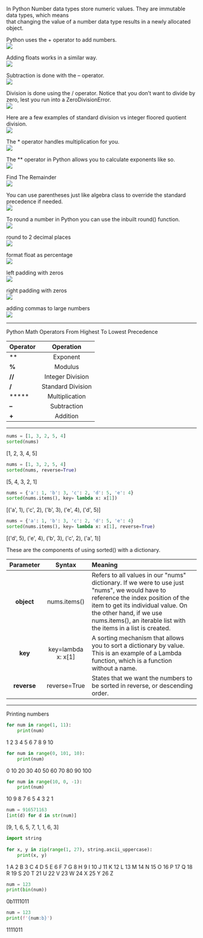 In Python Number data types store numeric values. They are immutable data types, which means  
that changing the value of a number data type results in a newly allocated object.  

Python uses the + operator to add numbers.  
![](https://vegibit.com/wp-content/uploads/2020/06/Add-Integers-In-Python.png)

Adding floats works in a similar way.  
![](https://vegibit.com/wp-content/uploads/2020/06/How-To-Add-Floating-Point-Numbers-In-Python.png)

Subtraction is done with the – operator.  
![](https://vegibit.com/wp-content/uploads/2020/06/Python-Subtract-Numbers.png)

Division is done using the / operator. Notice that you don’t want to divide by zero, lest you run into a ZeroDivisionError.  
![](https://vegibit.com/wp-content/uploads/2020/06/How-To-Divide-Numbers-In-Python.png)

Here are a few examples of standard division vs integer floored quotient division.  
![](https://vegibit.com/wp-content/uploads/2020/06/Python-Integer-Floored-Quotient-Division.png)

The * operator handles multiplication for you.  
![](https://vegibit.com/wp-content/uploads/2020/06/Multiply-Python-Numbers.png)

The ** operator in Python allows you to calculate exponents like so.  
![](https://vegibit.com/wp-content/uploads/2020/06/How-To-Apply-An-Exponent-In-Python.png)

Find The Remainder  
![](https://vegibit.com/wp-content/uploads/2020/06/python-modulus-operator-example.png)

You can use parentheses just like algebra class to override the standard precedence if needed.  
![](https://vegibit.com/wp-content/uploads/2020/06/Python-math-order-of-operations-precedence.png)

To round a number in Python you can use the inbuilt round() function.  
![](https://vegibit.com/wp-content/uploads/2020/06/how-to-round-python-numbers.png)

round to 2 decimal places  
![](https://vegibit.com/wp-content/uploads/2020/06/python-round-2-decimal-places.png)

format float as percentage  
![](https://vegibit.com/wp-content/uploads/2020/06/python-format-float-as-percentage.png)

left padding with zeros  
![](https://vegibit.com/wp-content/uploads/2020/06/python-left-padding-with-zeros.png)

right padding with zeros  
![](https://vegibit.com/wp-content/uploads/2020/06/python-right-padding-with-zeros.png)

adding commas to large numbers  
![](https://vegibit.com/wp-content/uploads/2020/06/python-adding-commas-to-large-numbers.png)

* * *
Python Math Operators From Highest To Lowest Precedence

| Operator  |  Operation |  
|:----------|:-------------:|
| **        |  Exponent |  
| **%**     |  Modulus |  
| **//**    |  Integer Division |  
| **/**     |  Standard Division |  
| *****     |  Multiplication |  
| **–**     |  Subtraction |  
| **+**     |  Addition | 
* * *

```python
nums = [1, 3, 2, 5, 4]
sorted(nums)
```
[1, 2, 3, 4, 5]

```python
nums = [1, 3, 2, 5, 4]
sorted(nums, reverse=True)
```
[5, 4, 3, 2, 1]

```python
nums = {'a': 1, 'b': 3, 'c': 2, 'd': 5, 'e': 4}
sorted(nums.items(), key= lambda x: x[1])
```
[('a', 1), ('c', 2), ('b', 3), ('e', 4), ('d', 5)]

```python
nums = {'a': 1, 'b': 3, 'c': 2, 'd': 5, 'e': 4}
sorted(nums.items(), key= lambda x: x[1], reverse=True)
```
[('d', 5), ('e', 4), ('b', 3), ('c', 2), ('a', 1)]

These are the components of using sorted() with a dictionary.

| Parameter |  Syntax |  Meaning |  
|:-----:|:---------------:|:---------------|
| **object** |  nums.items() |  Refers to all values in our "nums" dictionary. If we were to use just "nums", we would have to reference the index position of the item to get its individual value. On the other hand, if we use nums.items(), an iterable list with the items in a list is created. |  
| **key** |  key=lambda x: x[1] |  A sorting mechanism that allows you to sort a dictionary by value. This is an example of a Lambda function, which is a function without a name. |  
| **reverse** |  reverse=True |  States that we want the numbers to be sorted in reverse, or descending order. | 
* * *

Printing numbers
```python
for num in range(1, 11):
    print(num)
```
1
2
3
4
5
6
7
8
9
10

```python
for num in range(0, 101, 10):
    print(num)
```
0
10
20
30
40
50
60
70
80
90
100

```python
for num in range(10, 0, -1):
    print(num)
```
10
9
8
7
6
5
4
3
2
1

```python
num = 916571163
[int(d) for d in str(num)]
```
[9, 1, 6, 5, 7, 1, 1, 6, 3]

```python
import string
 
for x, y in zip(range(1, 27), string.ascii_uppercase):
    print(x, y)
```
1 A
2 B
3 C
4 D
5 E
6 F
7 G
8 H
9 I
10 J
11 K
12 L
13 M
14 N
15 O
16 P
17 Q
18 R
19 S
20 T
21 U
22 V
23 W
24 X
25 Y
26 Z

```python
num = 123
print(bin(num))
```
0b1111011

```python
num = 123
print(f'{num:b}')
```
1111011